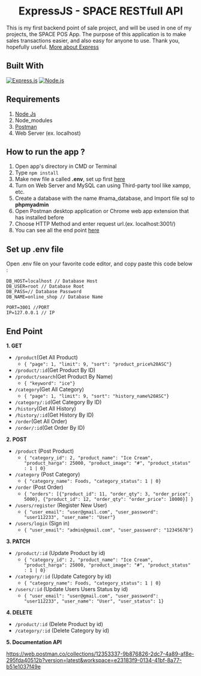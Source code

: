 <h1 align="center">ExpressJS - SPACE RESTfull API</h1>

This is my first backend point of sale project, and will be used in one of my projects, the SPACE POS App. The purpose of this application is to make sales transactions easier, and also easy for anyone to use. Thank you, hopefully useful. [More about Express](https://en.wikipedia.org/wiki/Express.js)

## Built With

[![Express.js](https://img.shields.io/badge/Express.js-4.x-orange.svg?style=rounded-square)](https://expressjs.com/en/starter/installing.html)
[![Node.js](https://img.shields.io/badge/Node.js-v.12.13-green.svg?style=rounded-square)](https://nodejs.org/)

## Requirements

1. <a href="https://nodejs.org/en/download/">Node Js</a>
2. Node_modules
3. <a href="https://www.getpostman.com/">Postman</a>
4. Web Server (ex. localhost)

## How to run the app ?

1. Open app's directory in CMD or Terminal
2. Type `npm install`
3. Make new file a called **.env**, set up first [here](#set-up-env-file)
4. Turn on Web Server and MySQL can using Third-party tool like xampp, etc.
5. Create a database with the name #nama_database, and Import file sql to **phpmyadmin**
6. Open Postman desktop application or Chrome web app extension that has installed before
7. Choose HTTP Method and enter request url.(ex. localhost:3001/)
8. You can see all the end point [here](#end-point)

## Set up .env file

Open .env file on your favorite code editor, and copy paste this code below :

```
DB_HOST=localhost // Database Host
DB_USER=root // Database Root
DB_PASS=// Database Password
DB_NAME=online_shop // Database Name

PORT=3001 //PORT
IP=127.0.0.1 // IP
```

## End Point

**1. GET**

- `/product`(Get All Product)
  - `{ "page": 1, "limit": 9, "sort": "product_price%20ASC"}`  
- `/product/:id`(Get Product By ID)
- `/product/search`(Get Product By Name)
  - `{ "keyword": "ice"}`
- `/category`(Get All Category)
  - `{ "page": 1, "limit": 9, "sort": "history_name%20ASC"}`  
- `/category/:id`(Get Category By ID)
- `/history`(Get All History)
- `/history/:id`(Get History By ID)
- `/order`(Get All Order)
- `/order/:id`(Get Order By ID)

**2. POST**

- `/product` (Post Product)
  - `{ "category_id": 2, "product_name": "Ice Cream", "product_harga": 25000, "product_image": "#", "product_status" : 1 | 0}`
- `/category` (Post Category)
  - `{ "category_name": Foods, "category_status": 1 | 0}`
- `/order` (Post Order)
  - `{ "orders": [{"product_id": 11, "order_qty": 3, "order_price": 5000}, {"product_id": 12, "order_qty": "order_price": 10000}] }`
- `/users/register` (Register New User)
  - `{ "user_email": "user@gmail.com", "user_password": "user112233", "user_name": "User"}`
- `/users/login` (Sign in)
  - `{ "user_email": "admin@gmail.com", "user_password": "12345678"}`
  
**3. PATCH**

- `/product/:id` (Update Product by id)
  - `{ "category_id": 2, "product_name": "Ice Cream", "product_harga": 25000, "product_image": "#", "product_status" : 1 | 0}`
- `/category/:id` (Update Category by id)
  - `{ "category_name": Foods, "category_status": 1 | 0}`
- `/users/:id` (Update Users Users Status by id)
  - `{ "user_email": "user@gmail.com", "user_password": "user112233", "user_name": "User", "user_status": 1}`
  
**4. DELETE**

- `/product/:id` (Delete Product by id)
- `/category/:id` (Delete Category by id)

**5. Documentation API**

https://web.postman.co/collections/12353337-9b876826-2dc7-4a89-af8e-295fda40512b?version=latest&workspace=e23183f9-0134-41bf-8a77-b51e1037f49e

